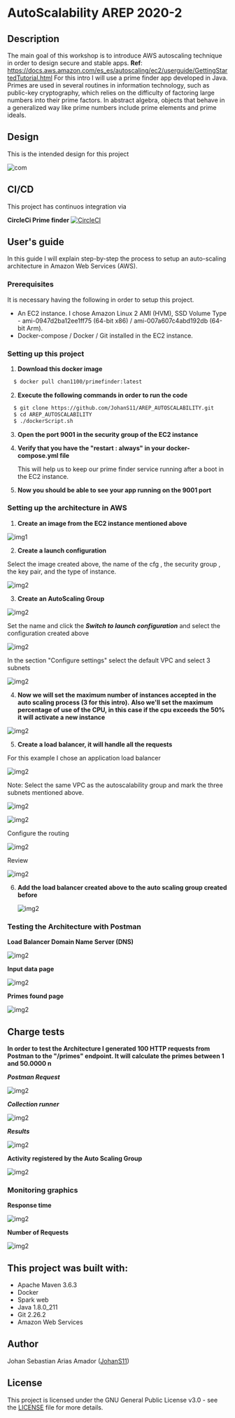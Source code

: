 # AutoScalability AREP 2020-2 

## Description

  The main goal of this workshop is to introduce AWS autoscaling technique in order to design secure and stable apps. 
  **Ref**: https://docs.aws.amazon.com/es_es/autoscaling/ec2/userguide/GettingStartedTutorial.html
  For this intro I will use a prime finder app developed in Java.  Primes are used in several routines in information technology, 
  such as public-key cryptography, which relies on the difficulty of factoring large numbers into their prime factors. 
  In abstract algebra, objects that behave in a generalized way like prime numbers include prime elements and prime ideals.
 
## Design 

  This is the intended design for this project
  
  ![com](img/arch.jpg)
 
## CI/CD 

This project has continuos integration via 

**CircleCi Prime finder** [![CircleCI](https://circleci.com/gh/JohanS11/LAB2-AREP.svg?style=svg)](https://app.circleci.com/pipelines/github/JohanS11/AREP_AUTOSCALABILITY)


## User's guide

  In this guide I will explain step-by-step the process to setup an auto-scaling architecture in Amazon Web Services (AWS).
  
  ### Prerequisites
  
  It is necessary having the following in order to setup this project.
  
  * An EC2 instance. I chose Amazon Linux 2 AMI (HVM), SSD Volume Type - ami-0947d2ba12ee1ff75 (64-bit x86) / ami-007a607c4abd192db (64-bit Arm).
  * Docker-compose / Docker / Git installed in the EC2 instance.
 
  ### Setting up this project

1. **Download this docker image**

```sh
  $ docker pull chan1100/primefinder:latest
```
  
2. **Execute the following commands in order to run the code** 

```sh
  $ git clone https://github.com/JohanS11/AREP_AUTOSCALABILITY.git
  $ cd AREP_AUTOSCALABILITY
  $ ./dockerScript.sh
```

3. **Open the port 9001 in the security group of the EC2 instance**

4. **Verify that you have the "restart : always" in your docker-compose.yml file**
    
    This will help us to keep our prime finder service running after a boot in the EC2 instance.
  
5. **Now you should be able to see your app running on the 9001 port**

  ### Setting up the architecture in AWS
 
1. **Create an image from the EC2 instance mentioned above**

![img1](https://github.com/JohanS11/AREP_AUTOSCALABILITY/blob/main/img/create%20template%20AMI.jpg)

2. **Create a launch configuration** 

  Select the image created above, the name of the cfg , the security group , the key pair, and the type of instance.

  ![img2](img/lcfg.jpg)
   
3. **Create an AutoScaling Group**

![img2](https://github.com/JohanS11/AREP_AUTOSCALABILITY/blob/main/img/auto-scaling%20panel.jpg)

   Set the name and click the ***Switch to launch configuration*** and select the configuration created above
   
   ![img2](img/autosc1.jpg)
   
   In the section "Configure settings" select the default VPC and select 3 subnets
   
   ![img2](https://github.com/JohanS11/AREP_AUTOSCALABILITY/blob/main/img/settings%20template.jpg)

4. **Now we will set the maximum number of instances accepted in the auto scaling process (3 for this intro).**
  **Also we'll set the maximum percentage of use of the CPU, in this case if the cpu exceeds the 50% it will activate a new instance**
  
![img2](https://github.com/JohanS11/AREP_AUTOSCALABILITY/blob/main/img/cpu%20trigger.jpg)
   
5. **Create a load balancer, it will handle all the requests**

  For this example I chose an application load balancer 
 
  ![img2](https://github.com/JohanS11/AREP_AUTOSCALABILITY/blob/main/img/select%20lb.jpg)
  
  Note:  Select the same VPC as the autoscalability group and mark the three subnets mentioned above.
  
  ![img2](https://github.com/JohanS11/AREP_AUTOSCALABILITY/blob/main/img/loadd%20balancer%20creation%201.jpg)
  
  ![img2](https://github.com/JohanS11/AREP_AUTOSCALABILITY/blob/main/img/availability%20z%20lb.jpg)
  
  Configure the routing
  
  ![img2](https://github.com/JohanS11/AREP_AUTOSCALABILITY/blob/main/img/route%20target.jpg)

  Review
  
  ![img2](https://github.com/JohanS11/AREP_AUTOSCALABILITY/blob/main/img/review%20lb%20created.jpg)
 
 
  
6. **Add the load balancer created above to the auto scaling group created before**

     ![img2](img/editag.jpg)


 ### Testing the Architecture with Postman
  
  **Load Balancer Domain Name Server (DNS)**
  
  ![img2](img/lbt.jpg)
  
  **Input data page**
  
  ![img2](img/t1.jpg)
  
  **Primes found page**
  
  ![img2](img/t2.jpg)
  
 ## Charge tests 
 
   **In order to test the Architecture I generated 100 HTTP requests from Postman to the "/primes" endpoint.
    It will calculate the primes between 1 and 50.0000  n** 
    
   ***Postman Request***
    
   ![img2](https://github.com/JohanS11/AREP_AUTOSCALABILITY/blob/main/img/postam%200.jpg)
     
   ***Collection runner***
    
  ![img2](img/postman.jpg)
    
   ***Results***
   
  ![img2](img/postman2.jpg)
  
  **Activity registered by the Auto Scaling Group**
  
  ![img2](img/agact.jpg)
  
  ### Monitoring graphics
  
  **Response time**
  
  ![img2](img/lbmon.jpg)
  
  **Number of Requests**
  
  ![img2](img/lbreq.jpg)
  
  
  ## This project was built with:
  
   - Apache Maven 3.6.3
   - Docker 
   - Spark web
   - Java 1.8.0_211
   - Git 2.26.2
   - Amazon Web Services
   
  ## Author
  
  Johan Sebastian Arias Amador ([JohanS11](https://github.com/JohanS11))
  
  ## License
  
  This project is licensed under the GNU General Public License v3.0 - see the [LICENSE](https://github.com/JohanS11/AREP_AUTOSCALABILITY/blob/main/LICENSE) file for more details.
